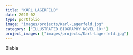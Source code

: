 ```yaml
---
title: "KARL LAGERFELD"
date: 2020-02
type: portfolio
image: "images/projects/Karl-Lagerfeld.jpg"
category: ["ILLUSTRATED BIOGRAPHY NOVEL 10+"]
project_images: ["images/projects/Karl-Lagerfeld.jpg"]
---
```


Blabla


